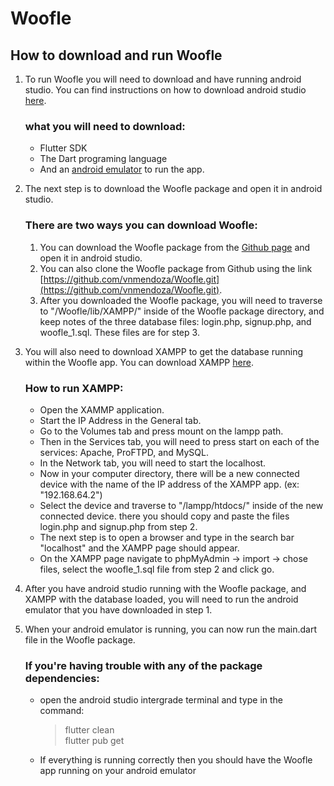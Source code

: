 # Woofle
  
## How to download and run Woofle
  
1. To run Woofle you will need to download and have running android studio.
You can find instructions on how to download android studio [here](https://docs.flutter.dev/get-started/install).  
    ### what you will need to download:
    - Flutter SDK
    - The Dart programing language
    - And an [android emulator](https://developer.android.com/studio/run/emulator) to run the app.  

2. The next step is to download the Woofle package and open it in android studio.  
    ### There are two ways you can download Woofle:
    1. You can download the Woofle package from the [Github page](https://github.com/vnmendoza/Woofle) and open it in android studio.
    2. You can also clone the Woofle package from Github using the link [https://github.com/vnmendoza/Woofle.git](https://github.com/vnmendoza/Woofle.git).
    3. After you downloaded the Woofle package, you will need to traverse to "/Woofle/lib/XAMPP/" inside of the Woofle package directory, and keep notes of the three database files: login.php, signup.php, and woofle_1.sql. These files are for step 3.  
  
3. You will also need to download XAMPP to get the database running within the Woofle app. You can download XAMPP [here](https://www.apachefriends.org/index.html).  
    ### How to run XAMPP:
    - Open the XAMMP application.
    - Start the IP Address in the General tab.
    - Go to the Volumes tab and press mount on the lampp path.
    - Then in the Services tab, you will need to press start on each of the services: Apache, ProFTPD, and MySQL.
    - In the Network tab, you will need to start the localhost.
    - Now in your computer directory, there will be a new connected device with the name of the IP address of the XAMPP app. (ex: "192.168.64.2")
    - Select the device and traverse to "/lampp/htdocs/" inside of the new connected device. there you should copy and paste the files login.php and signup.php from step 2.
    - The next step is to open a browser and type in the search bar "localhost" and the XAMPP page should appear.
    - On the XAMPP page navigate to phpMyAdmin -> import -> chose files, select the woofle_1.sql file from step 2 and click go.  
  
4. After you have android studio running with the Woofle package, and XAMPP with the database loaded, you will need to run the android emulator that you have downloaded in step 1.  
  
5. When your android emulator is running, you can now run the main.dart file in the Woofle package.
    ### If you're having trouble with any of the package dependencies:
    - open the android studio intergrade terminal and type in the command:  
        > flutter clean  
        > flutter pub get
    - If everything is running correctly then you should have the Woofle app running on your android emulator
